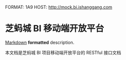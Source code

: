 FORMAT: 1A9
HOST: http://mock.bi.ishanggang.com

# 芝蚂城 BI 移动端开放平台
[Markdown](http://daringfireball.net/projects/markdown/syntax) **formatted** description.

本文档是芝蚂城 BI 项目移动端开放平台的 RESTful 接口文档

<!-- include(open_shared/content.md) -->
<!-- include(open_shared/intro.md) -->

<!-- include(api/open/mobile/ping.md) -->
<!-- include(api/open/mobile/auth.md) -->

<!-- include(api/open/mobile/dashboard.md) -->
<!-- include(api/open/mobile/shopkeeper.md) -->
